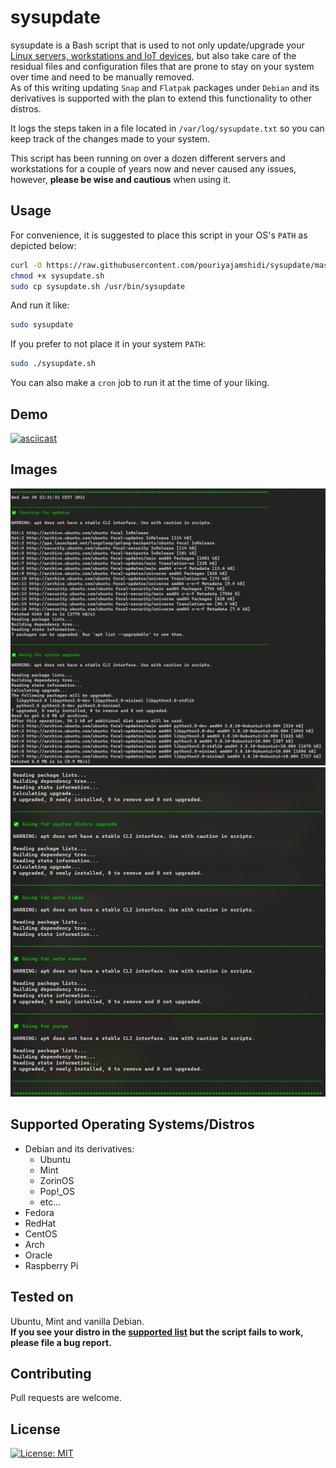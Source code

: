 # sysupdate

sysupdate is a Bash script that is used to not only update/upgrade your [Linux servers, workstations and IoT devices](#supported-operating-systems), but also take care of the residual files and configuration files that are prone to stay on your system over time and need to be manually removed.  
As of this writing updating `Snap` and `Flatpak` packages under `Debian` and its derivatives is supported with the plan to extend this functionality to other distros.

It logs the steps taken in a file located in ```/var/log/sysupdate.txt``` so you can keep track of the changes made to your system.

This script has been running on over a dozen different servers and workstations for a couple of years now and never caused any issues, however, **please be wise and cautious** when using it.

## Usage

For convenience, it is suggested to place this script in your OS's ```PATH``` as depicted below:

```bash
curl -O https://raw.githubusercontent.com/pouriyajamshidi/sysupdate/master/sysupdate.sh
chmod +x sysupdate.sh
sudo cp sysupdate.sh /usr/bin/sysupdate
```

And run it like:

```bash
sudo sysupdate
```

If you prefer to not place it in your system `PATH`:

```bash
sudo ./sysupdate.sh
```

You can also make a `cron` job to run it at the time of your liking.

## Demo

[![asciicast](https://asciinema.org/a/423233.svg)](https://asciinema.org/a/423233)

## Images

![sysupdate1](/images/sysupdate1.png)
![sysupdate2](/images/sysupdate2.png)

## Supported Operating Systems/Distros

* Debian and its derivatives:
  * Ubuntu
  * Mint
  * ZorinOS
  * Pop!_OS
  * etc...
* Fedora
* RedHat
* CentOS
* Arch
* Oracle
* Raspberry Pi

## Tested on

Ubuntu, Mint and vanilla Debian.  
**If you see your distro in the [supported list](#supported-operating-systems) but the script fails to work, please file a bug report.**

## Contributing

Pull requests are welcome.

## License

[![License: MIT](https://img.shields.io/badge/License-MIT-yellow.svg)](https://opensource.org/licenses/MIT)
